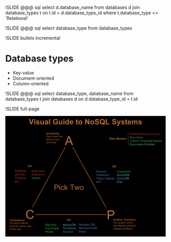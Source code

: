 !SLIDE
	@@@ sql
	select d.database_name
	from databases d
	  join database_types t
	  on t.id = d.database_type_id
	where t.database_type <> 'Relational'

!SLIDE
	@@@ sql
	select database_type
	from database_types

!SLIDE bullets incremental

# Database types #

* Key-value
* Document-oriented
* Column-oriented

!SLIDE
	@@@ sql
	select database_type, database_name
	from database_types t
	  join databases d
	  on d.database_type_id = t.id

!SLIDE full-page

![Visual guide to nosql systems](visual-guide-to-nosql-systems.png)
